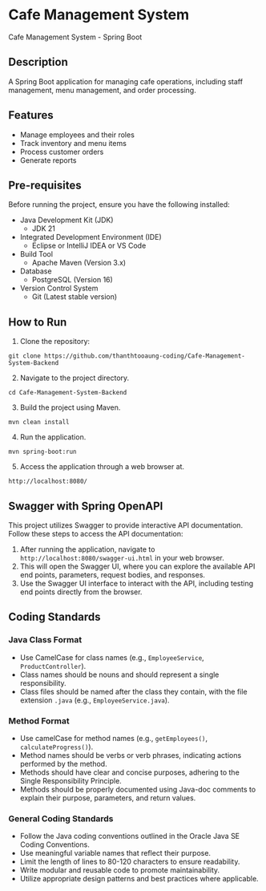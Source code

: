 # Cafe Management System
Cafe Management System - Spring Boot

## Description
A Spring Boot application for managing cafe operations, including staff management, menu management, and order processing. 

## Features
- Manage employees and their roles
- Track inventory and menu items
- Process customer orders
- Generate reports

## Pre-requisites
Before running the project, ensure you have the following installed:

- Java Development Kit (JDK)
	- JDK 21
- Integrated Development Environment (IDE)
	- Eclipse or IntelliJ IDEA or VS Code
- Build Tool
	- Apache Maven (Version 3.x)
- Database
	- PostgreSQL (Version 16)
- Version Control System
  - Git (Latest stable version)
    
## How to Run
1. Clone the repository:

```
git clone https://github.com/thanthtooaung-coding/Cafe-Management-System-Backend
```

2. Navigate to the project directory.

```
cd Cafe-Management-System-Backend
```

3. Build the project using Maven.

```
mvn clean install
```

4. Run the application.

```
mvn spring-boot:run
```
	
5. Access the application through a web browser at.

```
http://localhost:8080/
```

## Swagger with Spring OpenAPI
This project utilizes Swagger to provide interactive API documentation. Follow these steps to access the API documentation:

1. After running the application, navigate to `http://localhost:8080/swagger-ui.html` in your web browser.
2. This will open the Swagger UI, where you can explore the available API end points, parameters, request bodies, and responses.
3. Use the Swagger UI interface to interact with the API, including testing end points directly from the browser.

## Coding Standards
### Java Class Format
- Use CamelCase for class names (e.g., `EmployeeService`, `ProductController`).
- Class names should be nouns and should represent a single responsibility.
- Class files should be named after the class they contain, with the file extension `.java` (e.g., `EmployeeService.java`).

### Method Format
- Use camelCase for method names (e.g., `getEmployees()`, `calculateProgress()`).
- Method names should be verbs or verb phrases, indicating actions performed by the method.
- Methods should have clear and concise purposes, adhering to the Single Responsibility Principle.
- Methods should be properly documented using Java-doc comments to explain their purpose, parameters, and return values.

### General Coding Standards
- Follow the Java coding conventions outlined in the Oracle Java SE Coding Conventions.
- Use meaningful variable names that reflect their purpose.
- Limit the length of lines to 80-120 characters to ensure readability.
- Write modular and reusable code to promote maintainability.
- Utilize appropriate design patterns and best practices where applicable.
